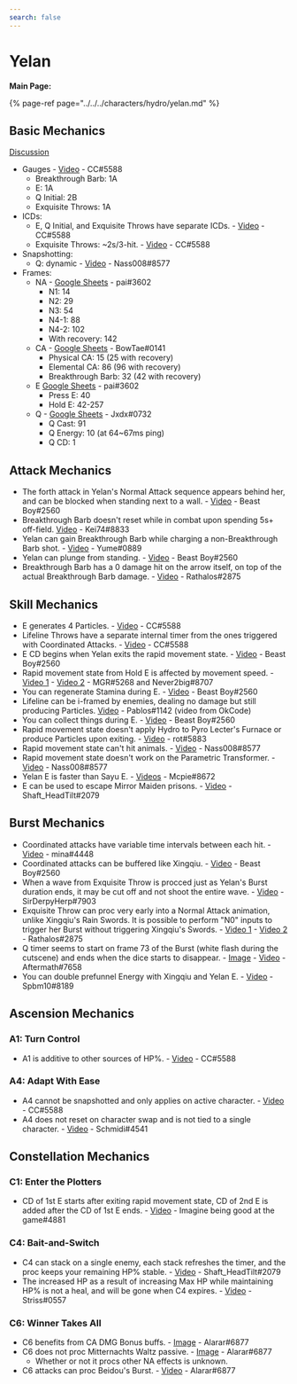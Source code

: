 ```yaml
---
search: false
---
```


# Yelan

**Main Page:**

{% page-ref page="../../../characters/hydro/yelan.md" %}

## Basic Mechanics
[Discussion](https://tickets.deeznuts.moe/transcripts/yelan-basic-mechanics)  

* Gauges - [Video](https://youtu.be/kVB-pt8txps) - CC\#5588
    * Breakthrough Barb: 1A
    * E: 1A
    * Q Initial: 2B
    * Exquisite Throws: 1A
* ICDs:
    * E, Q Initial, and Exquisite Throws have separate ICDs. - [Video](https://youtu.be/guf_AFoAApc) - CC\#5588
    * Exquisite Throws: ~2s/3-hit. - [Video](https://youtu.be/7JunyuLUQLo) - CC\#5588
* Snapshotting:
    * Q: dynamic - [Video](https://imgur.com/qp5sTlL) - Nass008\#8577
* Frames:
    * NA - [Google Sheets](https://docs.google.com/spreadsheets/d/1AFuUjLFCVGQeX49v6_RomOMUzSjn_lrImYj2Pkp_Bho/edit?usp=sharing) - pai\#3602
      * N1: 14
      * N2: 29
      * N3: 54
      * N4-1: 88
      * N4-2: 102
      * With recovery: 142
    * CA - [Google Sheets](https://docs.google.com/spreadsheets/d/187T-SngEZUUordjY_K_tF_DdvHjQju9CoBJdp2eJOis/edit?usp=sharing) - BowTae\#0141
      * Physical CA: 15 \(25 with recovery\)
      * Elemental CA: 86 \(96 with recovery\)
      * Breakthrough Barb: 32 \(42 with recovery\)
    * E [Google Sheets](https://docs.google.com/spreadsheets/d/1AFuUjLFCVGQeX49v6_RomOMUzSjn_lrImYj2Pkp_Bho/edit?usp=sharing) - pai\#3602
      * Press E: 40
      * Hold E: 42-257
    * Q - [Google Sheets](https://docs.google.com/spreadsheets/d/1iLUT8Tafwih3RZbNlA59w6-x5NQdgPvsMc86b7W92DQ/edit?usp=sharing) - Jxdx\#0732
      * Q Cast: 91
      * Q Energy: 10 \(at 64~67ms ping\)
      * Q CD: 1

## Attack Mechanics

* The forth attack in Yelan's Normal Attack sequence appears behind her, and can be blocked when standing next to a wall. - [Video](https://youtu.be/g7hdRFk-bF0) - Beast Boy\#2560
* Breakthrough Barb doesn't reset while in combat upon spending 5s+ off-field. [Video](https://imgur.com/a/mXPPwPp) - Kei74\#8833
* Yelan can gain Breakthrough Barb while charging a non-Breakthrough Barb shot. - [Video](https://imgur.com/a/ddkUfTd) - Yume\#0889
* Yelan can plunge from standing. - [Video](https://imgur.com/a/DG3JMjy) - Beast Boy\#2560
* Breakthrough Barb has a 0 damage hit on the arrow itself, on top of the actual Breakthrough Barb damage. - [Video](https://youtu.be/TyNucHcGuyI) - Rathalos\#2875

## Skill Mechanics

* E generates 4 Particles. - [Video](https://youtu.be/DOQQVa0IukM) - CC\#5588
* Lifeline Throws have a separate internal timer from the ones triggered with Coordinated Attacks. - [Video](https://youtu.be/jl7_OraaGZ0) - CC\#5588
* E CD begins when Yelan exits the rapid movement state. - [Video](https://youtu.be/0AeFOQwp2Os) - Beast Boy\#2560
* Rapid movement state from Hold E is affected by movement speed. - [Video 1](https://imgur.com/a/KSrM5bq) - [Video 2](https://imgur.com/a/MHP4OU9) - MGR\#5268 and Never2big\#8707
* You can regenerate Stamina during E. - [Video](https://youtu.be/RNmrfeG1Qpk) - Beast Boy\#2560
* Lifeline can be i-framed by enemies, dealing no damage but still producing Particles. [Video](https://clips.twitch.tv/WonderfulComfortableBadgerDogFace-Nv-Rv80lyl4KCVsv) - Pablos\#1142 \(video from OkCode\)
* You can collect things during E. - [Video](https://youtu.be/fwSbT_vBAfY) - Beast Boy\#2560
* Rapid movement state doesn't apply Hydro to Pyro Lecter's Furnace or produce Particles upon exiting. - [Video](https://imgur.com/JDy6W8r) - rot\#5883
* Rapid movement state can't hit animals. - [Video](https://imgur.com/6vuMalX) - Nass008\#8577
* Rapid movement state doesn't work on the Parametric Transformer. - [Video](https://imgur.com/I6bAGHa) - Nass008\#8577
* Yelan E is faster than Sayu E. - [Videos](https://imgur.com/a/1cle9aF) - Mcpie\#8672
* E can be used to escape Mirror Maiden prisons. - [Video](https://imgur.com/a/BFQP766) - Shaft_HeadTilt\#2079

## Burst Mechanics
* Coordinated attacks have variable time intervals between each hit. - [Video](https://youtu.be/qZ5KTeeHfsU) - mina\#4448
* Coordinated attacks can be buffered like Xingqiu. - [Video](https://youtu.be/Am5RvDTToN4) - Beast Boy\#2560
* When a wave from Exquisite Throw is procced just as Yelan's Burst duration ends, it may be cut off and not shoot the entire wave. - [Video](https://imgur.com/oSuO58A) - SirDerpyHerp\#7903
* Exquisite Throw can proc very early into a Normal Attack animation, unlike Xingqiu's Rain Swords. It is possible to perform "N0" inputs to trigger her Burst without triggering Xingqiu's Swords. - [Video 1](https://imgur.com/L0Zdsff) - [Video 2](https://imgur.com/JNLQbRH) - Rathalos\#2875
* Q timer seems to start on frame 73 of the Burst \(white flash during the cutscene\) and ends when the dice starts to disappear. - [Image](https://imgur.com/a/Cnr0o2N) - [Video](https://imgur.com/a/TOEP028) - Aftermath\#7658
* You can double prefunnel Energy with Xingqiu and Yelan E. - [Video](https://youtu.be/1s9cJfmfRUM) - Spbm10\#8189

## Ascension Mechanics

### A1: Turn Control

* A1 is additive to other sources of HP%. - [Video](https://youtu.be/QCEzeXwXgDQ) - CC\#5588

### A4: Adapt With Ease

* A4 cannot be snapshotted and only applies on active character. - [Video](https://youtu.be/zB87-FdzBq8) - CC\#5588
* A4 does not reset on character swap and is not tied to a single character. - [Video](https://youtu.be/lXP5h-q02pc) - Schmidi\#4541

## Constellation Mechanics

### C1: Enter the Plotters

* CD of 1st E starts after exiting rapid movement state, CD of 2nd E is added after the CD of 1st E ends. - [Video](https://youtu.be/_iIkbNAYa5M) - Imagine being good at the game\#4881

### C4: Bait-and-Switch

* C4 can stack on a single enemy, each stack refreshes the timer, and the proc keeps your remaining HP% stable. - [Video](https://youtu.be/w9OwBJAjBPY) - Shaft_HeadTilt\#2079
* The increased HP as a result of increasing Max HP while maintaining HP% is not a heal, and will be gone when C4 expires. - [Video](https://youtu.be/L-kNr5prIiU) - Striss\#0557

### C6: Winner Takes All

* C6 benefits from CA DMG Bonus buffs. - [Image](https://i.imgur.com/p83cOwp.jpg) - Alarar\#6877
* C6 does not proc Mitternachts Waltz passive. - [Image](https://i.imgur.com/O4oXhL5.jpg) - Alarar\#6877
    * Whether or not it procs other NA effects is unknown.
* C6 attacks can proc Beidou's Burst. - [Video](https://youtu.be/upPA9i6Jth8) - Alarar\#6877
